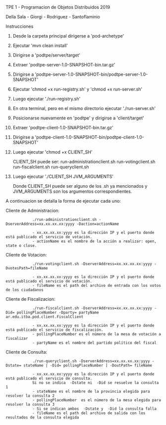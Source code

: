 TPE 1 - Programacion de Objetos Distribuidos 2019

Della Sala - Giorgi - Rodriguez - Santoflaminio

Instrucciones

1. Desde la carpeta principal dirigerse a 'pod-archetype'

2. Ejecutar 'mvn clean install'

3. Dirigirse a 'podtpe/server/target'

4. Extraer 'podtpe-server-1.0-SNAPSHOT-bin.tar.gz'

5. Dirigirse a 'podtpe-server-1.0-SNAPSHOT-bin/podtpe-server-1.0-SNAPSHOT'

6. Ejecutar 'chmod +x run-registry.sh' y 'chmod +x run-server.sh'

7. Luego ejecutar './run-registry.sh'

8. En otra terminal, pero en el mismo directorio ejecutar './run-server.sh'

9. Posicionarse nuevamente en 'podtpe' y dirigirse a 'client/target'

10. Extraer 'podtpe-client-1.0-SNAPSHOT-bin.tar.gz'

11. Dirigirse a 'podtpe-client-1.0-SNAPSHOT-bin/podtpe-client-1.0-SNAPSHOT'

12. Luego ejecutar 'chmod +x CLIENT_SH'

	CLIENT_SH puede ser:  run-administrationclient.sh
						  run-votingclient.sh
						  run-fiscalclient.sh
						  run-queryclient.sh

13. Luego ejecutar './CLIENT_SH JVM_ARGUMENTS'

	Donde CLIENT_SH puede ser alguno de los .sh ya mencionados
	y JVM_ARGUMENTS son los argumentos correspondientes.

A continuacion se detalla la forma de ejecutar cada uno:

Cliente de Administracion:
				
				./run-administrationclient.sh -DserverAddress=xx.xx.xx.xx:yyyy -Daction=actionName

				- xx.xx.xx.xx:yyyy es la dirección IP y el puerto donde está publicado el servicio de votación.
				- actionName​ es el nombre de la acción a realizar: open, state o close.


Cliente de Votacion:
				
				./run-votingclient.sh -DserverAddress=xx.xx.xx.xx:yyyy -DvotesPath=​fileName

				- xx.xx.xx.xx:yyyy es la dirección IP y el puerto donde está publicado el servicio de votación.
				- fileName​ ​es el path del archivo de entrada con los votos de los ciudadanos


Cliente de Fiscalizacion:
				
				./run-fiscalclient.sh -DserverAddress=xx.xx.xx.xx:yyyy -Did=​ pollingPlaceNumber -Dparty=​ partyName​ ar.edu.itba.pod.client.FiscalClient

				- xx.xx.xx.xx:yyyy es la dirección IP y el puerto donde está publicado el servicio de fiscalización.
				- pollingPlaceNumber​ es el número de la mesa de votación a fiscalizar
				- partyName​ es el nombre del partido político del fiscal

Cliente de Consulta:
				
				./run-queryclient.sh -DserverAddress=xx.xx.xx.xx:yyyy -Dstate=​ stateName​ | -Did=​ pollingPlaceNumber​ ] -DoutPath=​ fileName​

				- xx.xx.xx.xx:yyyy es la dirección IP y el puerto donde está publicado el servicio de consulta.
				Si no se indica ​ -Dstate​ ni ​ -Did​ se resuelve la consulta 1
				- stateName es el nombre de la provincia elegida para resolver la consulta 2
				- pollingPlaceNumber ​ es el número de la mesa elegida para resolver la consulta 3
				- Si se indican ambos ​ -Dstate y ​ -Did la consulta falla
				- fileName​ es el path del archivo de salida con los resultados de la consulta elegida